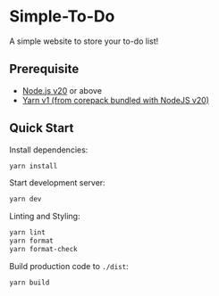 # Simple-To-Do

A simple website to store your to-do list!

## Prerequisite

- [Node.js v20](https://nodejs.org/) or above
- [Yarn v1 (from corepack bundled with NodeJS v20)](https://yarnpkg.com/)

## Quick Start

Install dependencies:

```sh
yarn install
```

Start development server:

```sh
yarn dev
```

Linting and Styling:

```sh
yarn lint
yarn format
yarn format-check
```

Build production code to `./dist`:

```sh
yarn build
```
